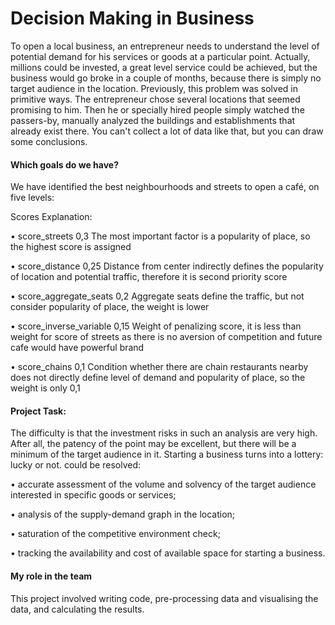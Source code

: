 # Decision Making in Business

To open a local business, an entrepreneur needs to understand the level of potential demand for his services or goods at a particular point. Actually, millions could be invested, a great level service could be achieved, but the business would go broke in a couple of months, because there is simply no target audience in the location.
Previously, this problem was solved in primitive ways. The entrepreneur chose several locations that seemed promising to him. Then he or specially hired people simply watched the passers-by, manually analyzed the buildings and establishments that already exist there. You can't collect a lot of data like that, but you can draw some conclusions.

#### Which goals do we have?

We have identified the best neighbourhoods and streets to open a café, on five levels: 

Scores Explanation:

• score_streets	0,3	The most important factor is a popularity of place, so the highest score is assigned

• score_distance	0,25	Distance from center indirectly defines the popularity of location and potential traffic, therefore it is second priority score

• score_aggregate_seats	0,2	Aggregate seats define the traffic, but not consider popularity of place, the weight is lower

• score_inverse_variable	0,15	Weight of penalizing score, it is less than weight for score of streets as there is no aversion of competition and future cafe would have powerful brand

• score_chains	0,1	Condition whether there are chain restaurants nearby does not directly define level of demand and popularity of place, so the weight is only 0,1


#### Project Task: 
The difficulty is that the investment risks in such an analysis are very high. After all, the patency of the point may be excellent, but there will be a minimum of the target audience in it. Starting a business turns into a lottery: lucky or not.
could be resolved:

• accurate assessment of the volume and solvency of the target audience interested in specific goods or services;

• analysis of the supply-demand graph in the location;

• saturation of the competitive environment check;

• tracking the availability and cost of available space for starting a business.

#### My role in the team
This project involved writing code, pre-processing data and visualising the data, and calculating the results.
